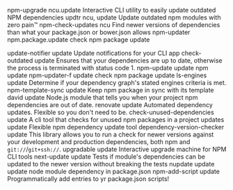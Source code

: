 npm-upgrade	ncu.update	Interactive CLI utility to easily update outdated NPM dependencies
updtr	ncu, update	Update outdated npm modules with zero pain™
npm-check-updates	ncu	Find newer versions of dependencies than what your package.json or bower.json allows
npm-updater	npm.package.update	check npm package update

update-notifier	update	Update notifications for your CLI app
check-outdated	update	Ensures that your dependencies are up to date, otherwise the process is terminated with status code 1.
npm-update	update	npm update
npm-updater-f	update	check npm package update
ls-engines	update	Determine if your dependency graph's stated engines criteria is met.
npm-template-sync	update	Keep npm package in sync with its template
david	update	Node.js module that tells you when your project npm dependencies are out of date.
renovate	update	Automated dependency updates. Flexible so you don't need to be.
check-unused-dependencies	update	A cli tool that checks for unused npm packages in a project
updates	update	Flexible npm dependency update tool
dependency-version-checker	update	This library allows you to run a check for newer versions against your development and production dependencies, both npm and `git://`/`git+ssh://`.
upgradable	update	Interactive upgrade machine for NPM CLI tools
next-update	update	Tests if module's dependencies can be updated to the newer version without breaking the tests
nupdate	update	update node module dependency in package.json
npm-add-script	update	Programmatically add entries to yr package.json scripts!

